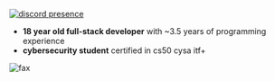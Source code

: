 [![discord presence](https://lanyard.cnrad.dev/api/1290478829168623616?hideBadges=true&idleMessage=%22The%20memory%20of%20everything%20is%20very%20soon%20overwhelmed%20in%20time.%22)](https://discord.com/users/1290478829168623616)
- **18 year old full-stack developer** with ~3.5 years of programming experience  
- **cybersecurity student** certified in cs50 cysa itf+  
<img src="https://komarev.com/ghpvc/?username=0hook&color=grey" alt="fax">
